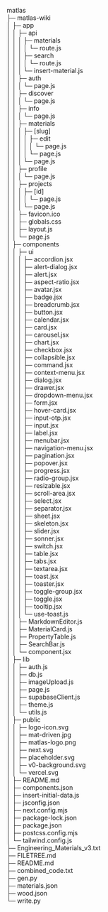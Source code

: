 matlas                           
├─ matlas-wiki                   
│  ├─ app                        
│  │  ├─ api                     
│  │  │  ├─ materials            
│  │  │  │  └─ route.js          
│  │  │  ├─ search               
│  │  │  │  └─ route.js          
│  │  │  └─ insert-material.js   
│  │  ├─ auth                    
│  │  │  └─ page.js              
│  │  ├─ discover                
│  │  │  └─ page.js              
│  │  ├─ info                    
│  │  │  └─ page.js              
│  │  ├─ materials               
│  │  │  ├─ [slug]               
│  │  │  │  ├─ edit              
│  │  │  │  │  └─ page.js        
│  │  │  │  └─ page.js           
│  │  │  └─ page.js              
│  │  ├─ profile                 
│  │  │  └─ page.js              
│  │  ├─ projects                
│  │  │  ├─ [id]                 
│  │  │  │  └─ page.js           
│  │  │  └─ page.js              
│  │  ├─ favicon.ico             
│  │  ├─ globals.css             
│  │  ├─ layout.js               
│  │  └─ page.js                 
│  ├─ components                 
│  │  ├─ ui                      
│  │  │  ├─ accordion.jsx        
│  │  │  ├─ alert-dialog.jsx     
│  │  │  ├─ alert.jsx            
│  │  │  ├─ aspect-ratio.jsx     
│  │  │  ├─ avatar.jsx           
│  │  │  ├─ badge.jsx            
│  │  │  ├─ breadcrumb.jsx       
│  │  │  ├─ button.jsx           
│  │  │  ├─ calendar.jsx         
│  │  │  ├─ card.jsx             
│  │  │  ├─ carousel.jsx         
│  │  │  ├─ chart.jsx            
│  │  │  ├─ checkbox.jsx         
│  │  │  ├─ collapsible.jsx      
│  │  │  ├─ command.jsx          
│  │  │  ├─ context-menu.jsx     
│  │  │  ├─ dialog.jsx           
│  │  │  ├─ drawer.jsx           
│  │  │  ├─ dropdown-menu.jsx    
│  │  │  ├─ form.jsx             
│  │  │  ├─ hover-card.jsx       
│  │  │  ├─ input-otp.jsx        
│  │  │  ├─ input.jsx            
│  │  │  ├─ label.jsx            
│  │  │  ├─ menubar.jsx          
│  │  │  ├─ navigation-menu.jsx  
│  │  │  ├─ pagination.jsx       
│  │  │  ├─ popover.jsx          
│  │  │  ├─ progress.jsx         
│  │  │  ├─ radio-group.jsx      
│  │  │  ├─ resizable.jsx        
│  │  │  ├─ scroll-area.jsx      
│  │  │  ├─ select.jsx           
│  │  │  ├─ separator.jsx        
│  │  │  ├─ sheet.jsx            
│  │  │  ├─ skeleton.jsx         
│  │  │  ├─ slider.jsx           
│  │  │  ├─ sonner.jsx           
│  │  │  ├─ switch.jsx           
│  │  │  ├─ table.jsx            
│  │  │  ├─ tabs.jsx             
│  │  │  ├─ textarea.jsx         
│  │  │  ├─ toast.jsx            
│  │  │  ├─ toaster.jsx          
│  │  │  ├─ toggle-group.jsx     
│  │  │  ├─ toggle.jsx           
│  │  │  ├─ tooltip.jsx          
│  │  │  └─ use-toast.js         
│  │  ├─ MarkdownEditor.js       
│  │  ├─ MaterialCard.js         
│  │  ├─ PropertyTable.js        
│  │  ├─ SearchBar.js            
│  │  └─ component.jsx           
│  ├─ lib                        
│  │  ├─ auth.js                 
│  │  ├─ db.js                   
│  │  ├─ imageUpload.js          
│  │  ├─ page.js                 
│  │  ├─ supabaseClient.js       
│  │  ├─ theme.js                
│  │  └─ utils.js                
│  ├─ public                     
│  │  ├─ logo-icon.svg           
│  │  ├─ mat-driven.jpg          
│  │  ├─ matlas-logo.png         
│  │  ├─ next.svg                
│  │  ├─ placeholder.svg         
│  │  ├─ v0-background.svg       
│  │  └─ vercel.svg              
│  ├─ README.md                  
│  ├─ components.json            
│  ├─ insert-initial-data.js     
│  ├─ jsconfig.json              
│  ├─ next.config.mjs            
│  ├─ package-lock.json          
│  ├─ package.json               
│  ├─ postcss.config.mjs         
│  └─ tailwind.config.js         
├─ Engineering_Materials_v3.txt  
├─ FILETREE.md                   
├─ README.md                     
├─ combined_code.txt             
├─ gen.py                        
├─ materials.json                
├─ wood.json                     
└─ write.py                      
